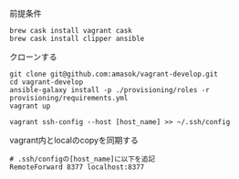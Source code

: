 前提条件

```
brew cask install vagrant cask  
brew cask install clipper ansible  
```

クローンする
```
git clone git@github.com:amasok/vagrant-develop.git  
cd vagrant-develop  
ansible-galaxy install -p ./provisioning/roles -r provisioning/requirements.yml  
vagrant up  
```

```
vagrant ssh-config --host [host_name] >> ~/.ssh/config  
```

vagrant内とlocalのcopyを同期する

```
# .ssh/configの[host_name]に以下を追記  
RemoteForward 8377 localhost:8377  
```
